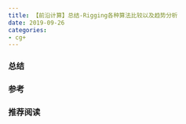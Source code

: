 ```yaml
---
title: 【前沿计算】总结-Rigging各种算法比较以及趋势分析
date: 2019-09-26 
categories: 
- cg+
---
```

<!-- more -->
### 总结
### 参考
### 推荐阅读